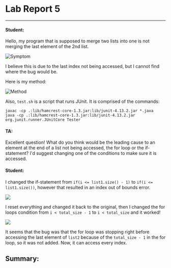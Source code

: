# Lab Report 5
---

#### Student:

Hello, my program that is supposed to merge two lists into one is not merging the last element of the 2nd list.

![Symptom](https://i.imgur.com/6jvkgur.png)

I believe this is due to the last index not being accessed, but I cannot find where the bug would be.

Here is my method:

![Method](https://i.imgur.com/anA0pxQ.png)

Also, `test.sh` is a script that runs JUnit. It is comprised of the commands:

```
javac -cp .:lib/hamcrest-core-1.3.jar:lib/junit-4.13.2.jar *.java
java -cp .:lib/hamcrest-core-1.3.jar:lib/junit-4.13.2.jar org.junit.runner.JUnitCore Tester
```

#### TA:

Excellent question! What do you think would be the leading cause to an element at the end of a list not being accessed, the for loop or the if-statement? I'd suggest changing one of the conditions to make sure it is accessed.

#### Student:

I changed the if-statement from `if(i <= list1.size() - 1)` to `if(i <= list1.size())`, however that resulted in an index out of bounds error.

![](https://imgur.com/JRZqf2c)

I reset everything and changed it back to the original, then I changed the for loops condition from `i < total_size - 1` to `i < total_size` and it worked!

![](https://i.imgur.com/A4D6SSH.png)

It seems that the bug was that the for loop was stopping right before accessing the last element of `list2` because of the `total_size - 1` in the for loop, so it was not added. Now, it can access every index.

## Summary:






